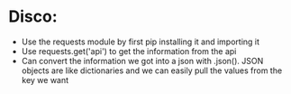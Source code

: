 # Disco:
- Use the requests module by first pip installing it and importing it
- Use requests.get('api') to get the information from the api
- Can convert the information we got into a json with .json(). JSON objects are like dictionaries and we can easily pull the values from the key we want

